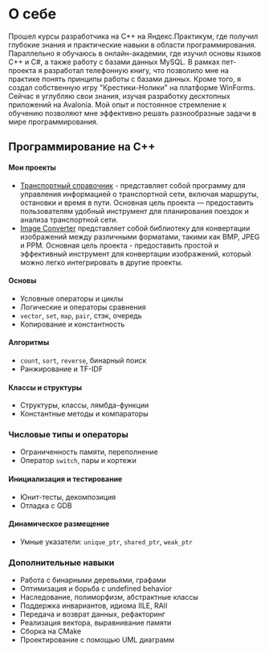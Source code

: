 # О себе
Прошел курсы разработчика на C++ на Яндекс.Практикум, где получил глубокие знания и практические навыки в области программирования. Параллельно я обучаюсь в онлайн-академии, где изучил основы языков C++ и C#, а также работу с базами данных MySQL. В рамках пет-проекта я разработал телефонную книгу, что позволило мне на практике понять принципы работы с базами данных. Кроме того, я создал собственную игру "Крестики-Нолики" на платформе WinForms. Сейчас я углубляю свои знания, изучая разработку десктопных приложений на Avalonia. Мой опыт и постоянное стремление к обучению позволяют мне эффективно решать разнообразные задачи в мире программирования.

## Программирование на C++
#### Мои проекты
- [Транспортный справочник](https://github.com/77Kimi77/TransportCatalogue.git) - представляет собой программу для управления информацией о транспортной сети, включая маршруты, остановки и время в пути.
  Основная цель проекта — предоставить пользователям удобный инструмент для планирования поездок и анализа транспортной сети.
- [Image Converter](https://github.com/77Kimi77/cpp-image-converter.git) представляет собой библиотеку для конвертации изображений между различными форматами, такими как BMP, JPEG и PPM.
  Основная цель проекта - предоставить простой и эффективный инструмент для конвертации изображений, который можно легко интегрировать в другие проекты.

#### Основы
- Условные операторы и циклы
- Логические и операторы сравнения
- `vector`, `set`, `map`, `pair`, стэк, очередь
- Копирование и константность

#### Алгоритмы
- `count`, `sort`, `reverse`, бинарный поиск
- Ранжирование и TF-IDF

#### Классы и структуры
- Структуры, классы, лямбда-функции
- Константные методы и компараторы

### Числовые типы и операторы
- Ограниченность памяти, переполнение
- Оператор `switch`, пары и кортежи

#### Инициализация и тестирование
- Юнит-тесты, декомпозиция
- Отладка с GDB

#### Динамическое размещение
- Умные указатели: `unique_ptr`, `shared_ptr`, `weak_ptr`

### Дополнительные навыки
- Работа с бинарными деревьями, графами
- Оптимизация и борьба с undefined behavior
- Наследование, полиморфизм, абстрактные классы
- Поддержка инвариантов, идиома IILE, RAII
- Передача и возврат данных, рефакторинг
- Реализация вектора, выравнивание памяти
- Сборка на CMake
- Проектирование с помощью UML диаграмм
